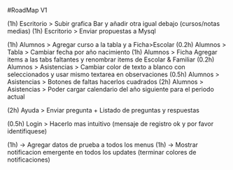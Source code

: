#RoadMap V1

(1h) Escritorio > Subir grafica Bar y añadir otra igual debajo (cursos/notas medias)
(1h) Escritorio > Enviar propuestas a Mysql

(1h) Alumnos > Agregar curso a la tabla y a Ficha>Escolar
(0.2h) Alumnos > Tabla > Cambiar fecha por año nacimiento
(1h) Alumnos > Ficha Agregar items a las tabs faltantes y renombrar items de Escolar & Familiar
(0.2h) Alumnos > Asistencias > Cambiar color de texto a blanco con seleccionados y usar mismo textarea en observaciones
(0.5h) Alumnos > Asistencias > Botones de faltas hacerlos cuadrados
(2h) Alumnos > Asistencias > Poder cargar calendario del año siguiente para el periodo actual

(2h) Ayuda > Enviar pregunta + Listado de preguntas y respuestas

(0.5h) Login > Hacerlo mas intuitivo (mensaje de registro ok y por favor identifiquese)

(1h) -> Agregar datos de prueba a todos los menus
(1h) -> Mostrar notificacion emergente en todos los updates (terminar colores de notificaciones)
